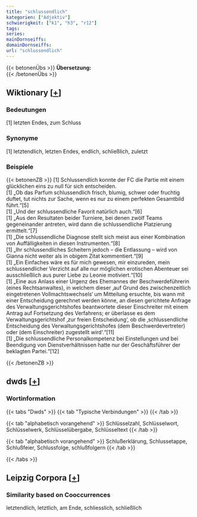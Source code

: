 ```yaml
---
title: "schlussendlich"
kategorien: ["Adjektiv"]
schwierigkeit: ["k1", "h3", "r12"]
tags:
series:
mainDornseiffs:
domainDornseiffs:
url: "schlussendlich"
---
```


{{< betonenÜbs >}}
**Übersetzung:**  
{{< /betonenÜbs >}}

## Wiktionary [[+](https://de.wiktionary.org/wiki/schlussendlich)]

### Bedeutungen
[1] letzten Endes, zum Schluss  

### Synonyme
[1] letztendlich, letzten Endes, endlich, schließlich, zuletzt  

### Beispiele
{{< betonenZB >}}
[1] Schlussendlich konnte der FC die Partie mit einem glücklichen eins zu null für sich entscheiden.  
[1] „Ob das Parfum schlussendlich frisch, blumig, schwer oder fruchtig duftet, tut nichts zur Sache, wenn es nur zu einem perfekten Gesamtbild führt.“[5]  
[1] „Und der schlussendliche Favorit natürlich auch.“[6]  
[1] „Aus den Resultaten beider Turniere, bei denen zwölf Teams gegeneinander antreten, wird dann die schlussendliche Platzierung ermittelt.“[7]  
[1] „Die schlussendliche Diagnose stellt sich meist aus einer Kombination von Auffälligkeiten in diesen Instrumenten.“[8]  
[1] „Ihr schlussendliches Scheitern jedoch – die Entlassung – wird von Gianna nicht weiter als in obigem Zitat kommentiert.“[9]  
[1] „Ein Einfaches wäre es für mich gewesen, mir einzureden, mein schlussendlicher Verzicht auf alle nur möglichen erotischen Abenteuer sei ausschließlich aus purer Liebe zu Leonie motiviert.“[10]  
[1] „Eine aus Anlass einer Urgenz des Ehemannes der Beschwerdeführerin (eines Rechtsanwaltes), in welchem dieser ‚auf Grund des zwischenzeitlich eingetretenen Vollmachtswechsels‘ um Mitteilung ersuchte, bis wann mit einer Entscheidung gerechnet werden könne, an diesen gerichtete Anfrage des Verwaltungsgerichtshofes beantwortete dieser Einschreiter mit einem Antrag auf Fortsetzung des Verfahrens; er überlasse es dem Verwaltungsgerichtshof ‚zur freien Entscheidung‘, ob die ‚schlussendliche Entscheidung des Verwaltungsgerichtshofes (dem Beschwerdevertreter) oder (dem Einschreiter) zugestellt wird‘.“[11]  
[1] „Die schlussendliche Personalkompetenz bei Einstellungen und bei Beendigung von Dienstverhältnissen hatte nur der Geschäftsführer der beklagten Partei.“[12]  

{{< /betonenZB >}}


## dwds [[+](https://www.dwds.de/wb/schlussendlich)]

### Wortinformation
{{< tabs "Dwds" >}}
{{< tab "Typische Verbindungen" >}}
{{< /tab >}}

{{< tab "alphabetisch vorangehend" >}}
Schlüsselzahl, Schlüsselwort, Schlüsselwerk, Schlüsselübergabe, Schlüsseltext
{{< /tab >}}

{{< tab "alphabetisch vorangehend" >}}
Schlußerklärung, Schlussetappe, Schlußfeier, Schlussfolge, schlußfolgern
{{< /tab >}}

{{< /tabs >}}

## Leipzig Corpora [[+](https://corpora.uni-leipzig.de/en/res?word=schlussendlich&corpusId=deu_newscrawl-public_2018)]


### Similarity based on Cooccurrences
letztendlich, letztlich, am Ende, schliesslich, schließlich

